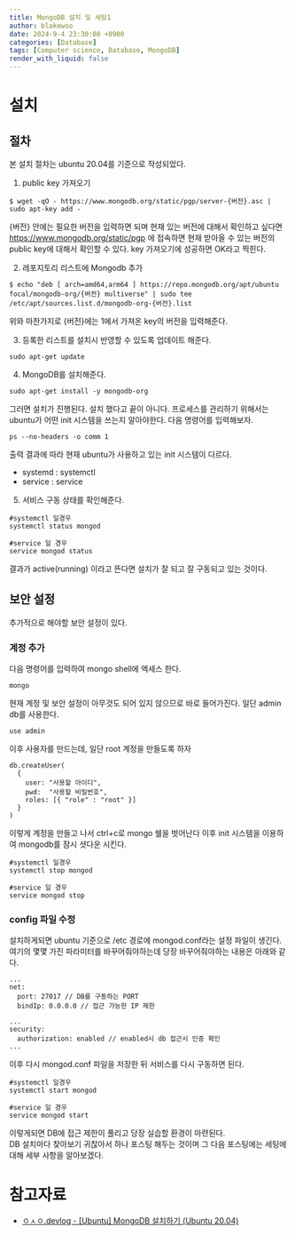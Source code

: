 ```yaml
---
title: MongoDB 설치 및 세팅1
author: blakewoo
date: 2024-9-4 23:30:00 +0900
categories: [Database]
tags: [Computer science, Database, MongoDB]
render_with_liquid: false
---
```


# 설치

## 절차
본 설치 절차는 ubuntu 20.04를 기준으로 작성되었다.   
1. public key 가져오기
```shell
$ wget -qO - https://www.mongodb.org/static/pgp/server-{버전}.asc | sudo apt-key add -
```
{버전} 안에는 필요한 버전을 입력하면 되며 현재 있는 버전에 대해서 확인하고 싶다면
https://www.mongodb.org/static/pgp 에 접속하면 현재 받아올 수 있는 버전의 public key에 대해서 확인할 수 있다.
key 가져오기에 성공하면 OK라고 찍힌다.

2. 레포지토리 리스트에 Mongodb 추가
```shell
$ echo "deb [ arch=amd64,arm64 ] https://repo.mongodb.org/apt/ubuntu focal/mongodb-org/{버전} multiverse" | sudo tee /etc/apt/sources.list.d/mongodb-org-{버전}.list
```
위와 마찬가지로 {버전}에는 1에서 가져온 key의 버전을 입력해준다.

3. 등록한 리스트를 설치시 반영할 수 있도록 업데이트 해준다.
```shell
sudo apt-get update
```

4. MongoDB를 설치해준다.
```shell
sudo apt-get install -y mongodb-org
```

그러면 설치가 진행된다.
설치 했다고 끝이 아니다.
프로세스를 관리하기 위해서는 ubuntu가 어떤 init 시스템을 쓰는지 알아야한다.
다음 명령어를 입력해보자.

```shell
ps --no-headers -o comm 1
```

출력 결과에 따라 현재 ubuntu가 사용하고 있는 init 시스템이 다르다.
- systemd : systemctl
- service : service

5. 서비스 구동 상태를 확인해준다.
```shell
#systemctl 일경우
systemctl status mongod

#service 일 경우
service mongod status
```

결과가 active(running) 이라고 뜬다면 설치가 잘 되고 잘 구동되고 있는 것이다.

## 보안 설정
추가적으로 해야할 보안 설정이 있다.

### 계정 추가
다음 명령어를 입력하여 mongo shell에 엑세스 한다.
```shell
mongo
```

현재 계정 및 보안 설정이 아무것도 되어 있지 않으므로 바로 들어가진다.
일단 admin db를 사용한다.

```shell
use admin
```

이후 사용자를 만드는데, 일단 root 계정을 만들도록 하자
```shell
db.createUser(
  {
    user: "사용할 아이디",
    pwd:  "사용할 비밀번호",
    roles: [{ "role" : "root" }]
  }
)
```
이렇게 계정을 만들고 나서 ctrl+c로 mongo 쉘을 벗어난다
이후 init 시스템을 이용하여 mongodb를 잠시 셧다운 시킨다.
```shell
#systemctl 일경우
systemctl stop mongod

#service 일 경우
service mongod stop
```


### config 파일 수정
설치하게되면 ubuntu 기준으로 /etc 경로에 mongod.conf라는 설정 파일이 생긴다.
여기의 몇몇 가진 파라미터를 바꾸어줘야하는데 당장 바꾸어줘야하는 내용은 아래와 같다.
```
...
net:
  port: 27017 // DB를 구동하는 PORT 
  bindIp: 0.0.0.0 // 접근 가능한 IP 제한

...
security:
  authorization: enabled // enabled시 db 접근시 인증 확인
...

```
이후 다시 mongod.conf 파일을 저장한 뒤 서비스를 다시 구동하면 된다.

```shell
#systemctl 일경우
systemctl start mongod

#service 일 경우
service mongod start
```

이렇게되면 DB에 접근 제한이 풀리고 당장 실습할 환경이 마련된다.   
DB 설치마다 찾아보기 귀찮아서 하나 포스팅 해두는 것이며
그 다음 포스팅에는 세팅에 대해 세부 사항을 알아보겠다.


# 참고자료
- [ㅇㅅㅇ.devlog - [Ubuntu] MongoDB 설치하기 (Ubuntu 20.04)](https://velog.io/@seungsang00/Ubuntu-MongoDB-%EC%84%A4%EC%B9%98%ED%95%98%EA%B8%B0-Ubuntu-20.04)
